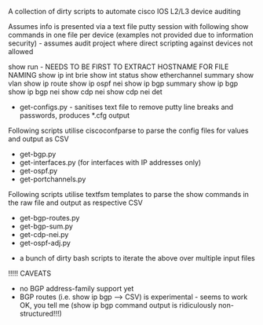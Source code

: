 A collection of dirty scripts to automate cisco IOS L2/L3 device auditing

Assumes info is presented via a text file putty session with following show commands in one file per device
(examples not provided due to information security) - assumes audit project where direct scripting against devices not allowed

show run - NEEDS TO BE FIRST TO EXTRACT HOSTNAME FOR FILE NAMING
show ip int brie
show int status
show etherchannel summary 
show vlan
show ip route
show ip ospf nei 
show ip bgp summary
show ip bgp
show ip bgp nei
show cdp nei
show cdp nei det

- get-configs.py - sanitises text file to remove putty line breaks and passwords, produces *.cfg output

Following scripts utilise ciscoconfparse to parse the config files for values and output as CSV
- get-bgp.py
- get-interfaces.py (for interfaces with IP addresses only)
- get-ospf.py
- get-portchannels.py

Following scripts utilise textfsm templates to parse the show commands in the raw file and output as respective CSV
- get-bgp-routes.py
- get-bgp-sum.py
- get-cdp-nei.py
- get-ospf-adj.py

+ a bunch of dirty bash scripts to iterate the above over multiple input files

!!!!! CAVEATS
- no BGP address-family support yet
- BGP routes (i.e. show ip bgp --> CSV) is experimental - seems to work OK, you tell me (show ip bgp command output is ridiculously non-structured!!!)
